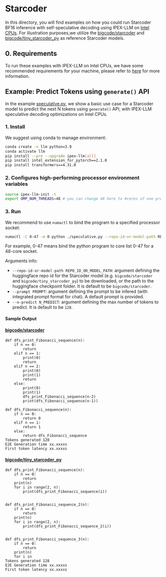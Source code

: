 # Starcoder
In this directory, you will find examples on how you could run Starcoder BF16 inference with self-speculative decoding using IPEX-LLM on [Intel CPUs](../README.md). For illustration purposes,we utilize the [bigcode/starcoder](https://huggingface.co/bigcode/starcoder) and [bigcode/tiny_starcoder_py](https://huggingface.co/bigcode/tiny_starcoder_py) as reference Starcoder models.

## 0. Requirements
To run these examples with IPEX-LLM on Intel CPUs, we have some recommended requirements for your machine, please refer to [here](../README.md#recommended-requirements) for more information.

## Example: Predict Tokens using `generate()` API
In the example [speculative.py](./speculative.py), we show a basic use case for a Starcoder model to predict the next N tokens using `generate()` API, with IPEX-LLM speculative decoding optimizations on Intel CPUs.
### 1. Install
We suggest using conda to manage environment:
```bash
conda create -n llm python=3.9
conda activate llm
pip install --pre --upgrade ipex-llm[all]
pip install intel_extension_for_pytorch==2.1.0
pip install transformers==4.31.0
```
### 2. Configures high-performing processor environment variables
```bash
source ipex-llm-init -t
export OMP_NUM_THREADS=48 # you can change 48 here to #cores of one processor socket
```
### 3. Run

We recommend to use `numactl` to bind the program to a specified processor socket:

```bash
numactl -C 0-47 -m 0 python ./speculative.py --repo-id-or-model-path REPO_ID_OR_MODEL_PATH --prompt PROMPT --n-predict N_PREDICT
```

For example, 0-47 means bind the python program to core list 0-47 for a 48-core socket.

Arguments info:

- `--repo-id-or-model-path REPO_ID_OR_MODEL_PATH`: argument defining the huggingface repo id for the Starcoder model (e.g. `bigcode/starcoder` and `bigcode/tiny_starcoder_py`) to be downloaded, or the path to the huggingface checkpoint folder. It is default to be `bigcode/starcoder`.
- `--prompt PROMPT`: argument defining the prompt to be infered (with integrated prompt format for chat). A default prompt is provided.
- `--n-predict N_PREDICT`: argument defining the max number of tokens to predict. It is default to be `128`.

#### Sample Output
#### [bigcode/starcoder](https://huggingface.co/bigcode/starcoder)

```log
def dfs_print_Fibonacci_sequence(n):
    if n == 0:
        return
    elif n == 1:
        print(0)
        return
    elif n == 2:
        print(0)
        print(1)
        return
    else:
        print(0)
        print(1)
        dfs_print_Fibonacci_sequence(n-2)
        print(dfs_Fibonacci_sequence(n-1))

def dfs_Fibonacci_sequence(n):
    if n == 0:
        return 0
    elif n == 1:
        return 1
    else:
        return dfs_Fibonacci_sequence
Tokens generated 128
E2E Generation time xx.xxxxs
First token latency xx.xxxxs
```

#### [bigcode/tiny_starcoder_py](https://huggingface.co/bigcode/tiny_starcoder_py)
```log
def dfs_print_Fibonacci_sequence(n):
    if n == 0:
        return
    print(n)
    for i in range(2, n):
        print(dfs_print_Fibonacci_sequence(i))


def dfs_print_Fibonacci_sequence_2(n):
    if n == 0:
        return
    print(n)
    for i in range(2, n):
        print(dfs_print_Fibonacci_sequence_2(i))


def dfs_print_Fibonacci_sequence_3(n):
    if n == 0:
        return
    print(n)
    for i in
Tokens generated 128
E2E Generation time xx.xxxxs
First token latency xx.xxxxs
```
